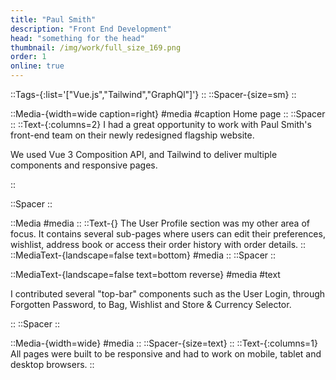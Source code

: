 ```yaml
---
title: "Paul Smith"
description: "Front End Development"
head: "something for the head"
thumbnail: /img/work/full_size_169.png
order: 1
online: true
---
```


::Tags-{:list='["Vue.js","Tailwind","GraphQl"]'}
::
::Spacer-{size=sm}
::

::Media-{width=wide caption=right}
#media
<display alt="project image" src="/img/work/ps/homepage.png"> </display>
#caption
Home page
::
::Spacer
::
::Text-{:columns=2}
I had a great opportunity to work with Paul Smith's front-end team on their newly redesigned flagship website. 

We used Vue 3 Composition API, and Tailwind to deliver multiple components and responsive pages. 










::

::Spacer
::

::Media
#media
<display alt="project image" src="/img/work/ps/user-profile.png">
::
::Text-{}
The User Profile section was my other area of focus. 
It contains several sub-pages where users can edit their preferences, wishlist, address book or access their order history with order details. 
::
::MediaText-{landscape=false text=bottom}
#media
<display alt="project image" src="/img/work/ps/wishlist-up.png" > </display>
<display alt="project image" src="/img/work/ps/address-book.png" > </display>
<display alt="project image" src="/img/work/ps/orders.png" > </display>
<display alt="project image" src="/img/work/ps/newsletter.png" > </display>
::
::Spacer
::

::MediaText-{landscape=false text=bottom reverse}
#media
<display alt="project image" src="/img/work/ps/whishlist.png" > </display>
<display alt="project image" src="/img/work/ps/bag.png" > </display>
#text

I contributed several "top-bar" components such as the User Login, through Forgotten Password, to Bag, Wishlist and Store & Currency Selector.  

::
::Spacer
::

::Media-{width=wide}
#media
<mobile src="/img/work/ps/screencapture-127-0-0-1-8000-uk-customer-account-2022-02-25-17_28_11.png" class="w-[320px]"> </mobile>
<mobile src="/img/work/ps/screencapture-127-0-0-1-8000-uk-customer-wishlist-2022-02-25-17_31_47.png" class="w-[320px]"> </mobile>
<mobile src="/img/work/ps/screencapture-127-0-0-1-8000-uk-customer-orders-1001078968-2022-02-25-17_31_34.png" class="w-[320px]"> </mobile>
<mobile src="/img/work/ps/screencapture-127-0-0-1-8000-uk-customer-newsletter-2022-02-25-17_35_02.png" class="w-[320px]"> </mobile>
::
::Spacer-{size=text}
::
::Text-{:columns=1}
All pages were built to be responsive and had to work on mobile, tablet and desktop browsers. 
::



